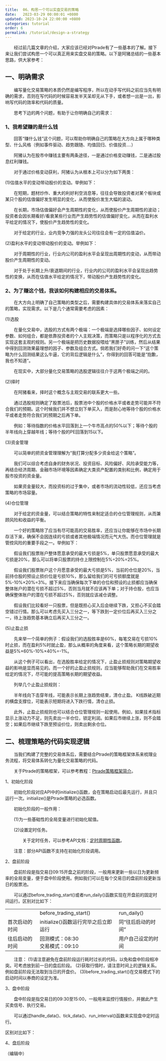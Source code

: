 ```yaml
---
title:  06、构思一个可以实盘交易的策略
date:   2023-03-29 00:00:01 +0800
updated: 2023-10-24 22:00:00 +0800
categories: tutorial
order: 6
permalink: /tutorial/design-a-strategy
---
```


　　经过前几篇文章的介绍，大家应该已经对Ptrade有了一些基本的了解。接下来让我们尝试构思一个可以真正用来实盘交易的策略。以下是阿猪总结的一些基本思路，供大家参考：

## 一、明确需求
　　编写量化交易策略的本质仍然是编写程序，所以在动手写代码之前应当先有明确的需求，否则在写代码的时候容易发半天呆却无从下手，或者想一出是一出，影响写代码的效率和代码的质量。

　　思考下边的两个问题，有助于让你明确自己的需求：

### 1、我希望赚的是什么钱

　　回答“赚什么钱”这个问题，可以帮助你明确自己的策略在大方向上属于哪种类型、什么风格（例如事件驱动、趋势跟随、均值回归、价值投资....）

　　阿猪认为在股市中赚钱主要有两条途径，一是通过价格变动赚钱，二是通过股息红利赚钱。

　　对于通过价格变动获利，阿猪认为从根本上可以分为如下两类：

(1)估值水平的变动带动股价的变动。举例如下：

　　在短期，题材炒作、重大的利好利空消息等，往往会导致投资者对某个板块或某只个股的估值偏好发生明显的变化，从而使股价发生大幅的波动。

　　在长期，市场估值偏好会产生周期性的变化，从而使股价产生周期性的波动；投资者会因长期看好/看衰某些行业而产生趋势性的估值偏好变化，从而在盈利水平给定的情况下，使股价产生趋势性的变化。

　　对于给定的行业，业内竞争力强的龙头公司往往会有一定的估值溢价。

(2)盈利水平的变动带动股价的变动。举例如下：

　　对于周期性的行业，行业内公司的盈利水平会呈现出周期性的变动，从而带动股价产生周期性的变动。

　　对于处于长期上升/衰退期间的行业，行业内的公司的盈利水平会呈现出趋势性的变换，从而在估值水平给定的情况下，带动股价产生趋势性的变化。

### 2、为了赚这个钱，我该如何构建相应的交易体系。

　　在大方向上明确了自己策略的类型之后，需要构建具体的交易体系来落实自己的策略，实现需求。以下是几个通常需要考虑的因素：

(1)选股

　　在量化交易中，选股的方式有两个极端：一个极端是选择哪些因子、如何设定参数、如何组合，都是依靠投资者的个人主观决策，而策略只是以程序化的方式去实现这套主观的规则。另一个极端是把历史数据投喂给“黑匣子”训练，然后从结果中得到回测效果最理想的因子、参数及组合方式。倘若我们好奇的问一下“这个策略为什么回测结果这么牛逼，它的背后逻辑是什么”，你得到的回答可能是“抱歉，我也不知道”。

　　在现实中，大部分量化交易策略的选股逻辑往往介于这两个极端之间的。

(2)择时

　　在阿猪看来，择时这个概念与主观交易的联系更大一些。

　　通过选股规则确定了股票池后，股票池中个股的价格水平或者走势可能并不符合我们的预期。这个时候我们并不想立刻下单买入，而是耐心地等待个股的价格水平或者走势符合我们的预期之后再下单。

　　例如：等待指数的价格水平回落到上一个牛市高点的50%以下；等待个股的半年线向上穿越年线；等待个股的PE回落到15以下。

(3)资金管理

　　可以简单的把资金管理理解为“我打算分配多少资金给这个策略”。

　　我们可以综合考虑自身的财务状况、投资目标、风险偏好、风险承受能力等，再结合经济周期、金融市场环境等因素确定大类资产配置的类别和比例，确定用于股市投资的资金量。

　　如果资金量较大，而投资标的过于集中，或者市场的流动性较低，还应当考虑策略的市场容量。

(4)仓位管理

　　对于给定的资金量，可以结合策略的特性来制定适合的仓位管理规则，从而兼顾风险和收益的平衡。

　　一个好的策略除了应当有尽可能高的交易胜率，还应当让你能够在市场中长期存活下来，确保不会因连续的亏损或者其他极端情况而元气大伤。而仓位管理就是管控风险的重要手段之一。举例如下：

　　假设我们股票账户整体愿意承受的最大亏损是5%，单只股票愿意承受的最大亏损是20%，那么可以将单只股票的持仓上限控制在5%÷20%=25%。

　　假设我们股票账户这个月愿意承受的最大亏损是5%，当前的仓位是20%，当前持仓股的预设止损价位是亏损10%，那么留给我们的可亏损额度就是5%-10%×20%=3%。接下来应当确保每次下单的仓位和预设的止损都应当确保整体账户的潜在亏损不超过5%，否则当月就不应该再下单；对于持仓股，也应当确保整体账户的潜在亏损不超过5%，否则就应该减仓调整。

　　假设我们比较看好一只股票，但是既担心买入后会继续下跌，又担心不买会踏空错过行情。那么可以考虑先买入三分之一，等下跌到一定价位后再买入三分之一，待上涨趋势基本确立后再买入三分之一。

(5)止盈止损

　　先来举一个简单的例子：假设我们的选股胜率是60%，每笔交易在亏损10%时止损，而在盈利5%时就止盈，那么从概率的角度来看，这个策略长期的期望收益是5%×60%-10%×40%=-1%。

　　从这个例子可以看出，在选股胜率给定的情况下，止盈止损规则对策略期望收益的影响是显而易见的。而一个好的止盈止损规则，应当能够帮助我们在交易胜率给定的情况下，尽可能的提高策略长期的期望收益。

　　列举几个止盈止损规则：

　　半年线向下击穿年线，可能表示长期上涨趋势结束，清仓止盈。
K线跌破近期的横盘支撑位，可能表示短期将进入下跌行情，清仓止损。

　　此外，止盈止损规则也可以结合仓位管理规则一起使用。例如，如果技术指标显示上涨动力不足，则先卖出一半仓位，锁定利润。如果后市继续上涨，则不会踏空；如果后市继续下跌至预设价位，则卖出剩余仓位。


## 二、梳理策略的代码实现逻辑

　　当我们构建了完整的交易体系后，需要结合Ptrade的策略框架体系来梳理业务流程，将交易体系转化为量化交易策略的代码。

　　关于Ptrade的策略框架，可以参考教程：<a href="https://quants.site/tutorial/strategy-frame" target="_blank">Ptrade策略框架简介</a>。

1、初始化阶段

　　初始化阶段对应API中的initialize()函数，会在策略启动后最先运行，并且只运行一次。initialize()是Ptrade策略的必选函数。

　　初始化阶段的一般作用：

　　(1)为一些基础性的全局变量进行初始化赋值。

　　(2)设置定时任务。

　　　　关于定时任务，可以参考API文档：<a href="http://121.41.137.161:9091/hub/help/api#定时周期性函数" target="_blank">定时周期性函数</a>。

　　注意：部分API函数不支持在初始化阶段调用。

2、盘前阶段

　　盘前阶段是指交易日09:15开盘之前的阶段，一般用来更新一些以日为更新频率的全局变量，便于盘中阶段使用。例如我们可以在每个交易日的盘前阶段更新当日的股票池。

　　可以通过before_trading_start()或者run_daily()函数实现在开盘前的固定时间运行。区别对比如下：

<table>
<tbody>
<tr>
<td></td>
<td>before_trading_start()</td>
<td>run_daily()</td>
</tr>

<tr>
<td>首次启动的时间</td>
<td>initialize()函数运行完毕之后立即运行</td>
<td>同“往后启动的时间”</td>
</tr>
<tr>
<td>往后启动的时间</td>
<td>回测模式：08:30<br>交易模式：09:10</td>
<td>用户自己设定的时间</td>
</tr>
</tbody>
</table>

　　注意：
(1)请注意避免在盘前阶段运行耗时过长的代码，以免和盘中阶段相冲突。可考虑放到前一日的盘后阶段。
(2)获取行情时，请注意时间上的逻辑关系。例如盘前阶段无法取到当日的开盘价。
(3)before_trading_start()在交易模式下的启动时间以券商的设定为准。

3、盘中阶段

　　盘中阶段是指交易日的09:30至15:00，一般用来监控行情报价，并据此产生买卖信号、执行交易。

　　可以通过handle_data()、tick_data()、run_interval()函数来实现盘中定时运行。

区别对比如下：

4、盘后阶段


（编辑中）